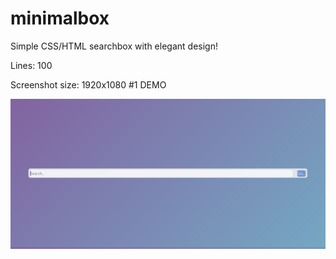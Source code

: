 # minimalbox
Simple CSS/HTML searchbox with elegant design!

Lines: 100

Screenshot size: 1920x1080
#1 DEMO

![alt text](https://raw.githubusercontent.com/b3nsh4/minimalbox/gh-pages/minimal-2.png)
